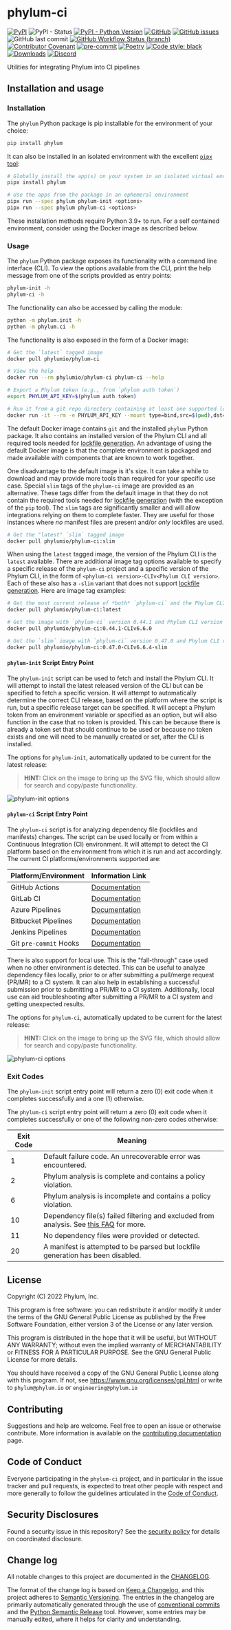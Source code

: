 # phylum-ci
[![PyPI](https://img.shields.io/pypi/v/phylum)](https://pypi.org/project/phylum/)
![PyPI - Status](https://img.shields.io/pypi/status/phylum)
[![PyPI - Python Version](https://img.shields.io/pypi/pyversions/phylum)](https://pypi.org/project/phylum/)
[![GitHub](https://img.shields.io/github/license/phylum-dev/phylum-ci)][license]
[![GitHub issues](https://img.shields.io/github/issues/phylum-dev/phylum-ci)][issues]
![GitHub last commit](https://img.shields.io/github/last-commit/phylum-dev/phylum-ci)
[![GitHub Workflow Status (branch)][workflow_shield]][workflow_test]
[![Contributor Covenant](https://img.shields.io/badge/Contributor%20Covenant-2.1-4baaaa.svg)][CoC]
[![pre-commit](https://img.shields.io/badge/pre--commit-enabled-brightgreen?logo=pre-commit)][pre-commit]
[![Poetry](https://img.shields.io/endpoint?url=https://python-poetry.org/badge/v0.json)][poetry]
[![Code style: black](https://img.shields.io/badge/code%20style-black-000000.svg)][black]
[![Downloads](https://static.pepy.tech/badge/phylum/month)][downloads]
[![Discord](https://img.shields.io/discord/1070071012353376387?logo=discord)][discord_invite]

Utilities for integrating Phylum into CI pipelines

[license]: https://github.com/phylum-dev/phylum-ci/blob/main/LICENSE
[issues]: https://github.com/phylum-dev/phylum-ci/issues
[workflow_shield]: https://img.shields.io/github/actions/workflow/status/phylum-dev/phylum-ci/test.yml?branch=main&label=tests&logo=GitHub
[workflow_test]: https://github.com/phylum-dev/phylum-ci/actions/workflows/test.yml
[CoC]: https://github.com/phylum-dev/phylum-ci/blob/main/CODE_OF_CONDUCT.md
[pre-commit]: https://github.com/pre-commit/pre-commit
[poetry]: https://python-poetry.org/
[black]: https://github.com/psf/black
[downloads]: https://pepy.tech/project/phylum
[discord_invite]: https://discord.gg/Fe6pr5eW6p

## Installation and usage

### Installation

The `phylum` Python package is pip installable for the environment of your choice:

```sh
pip install phylum
```

It can also be installed in an isolated environment with the excellent [`pipx` tool](https://pypa.github.io/pipx/):

```sh
# Globally install the app(s) on your system in an isolated virtual environment for the package
pipx install phylum

# Use the apps from the package in an ephemeral environment
pipx run --spec phylum phylum-init <options>
pipx run --spec phylum phylum-ci <options>
```

These installation methods require Python 3.9+ to run.
For a self contained environment, consider using the Docker image as described below.

### Usage

The `phylum` Python package exposes its functionality with a command line interface (CLI).
To view the options available from the CLI, print the help message from one of the scripts provided as entry points:

```sh
phylum-init -h
phylum-ci -h
```

The functionality can also be accessed by calling the module:

```sh
python -m phylum.init -h
python -m phylum.ci -h
```

The functionality is also exposed in the form of a Docker image:

```sh
# Get the `latest` tagged image
docker pull phylumio/phylum-ci

# View the help
docker run --rm phylumio/phylum-ci phylum-ci --help

# Export a Phylum token (e.g., from `phylum auth token`)
export PHYLUM_API_KEY=$(phylum auth token)

# Run it from a git repo directory containing at least one supported lockfile or manifest
docker run -it --rm -e PHYLUM_API_KEY --mount type=bind,src=$(pwd),dst=/phylum -w /phylum phylumio/phylum-ci
```

The default Docker image contains `git` and the installed `phylum` Python package.
It also contains an installed version of the Phylum CLI and all required tools needed for [lockfile generation].
An advantage of using the default Docker image is that the complete environment is packaged and made available with
components that are known to work together.

One disadvantage to the default image is it's size. It can take a while to download and may provide more tools than
required for your specific use case. Special `slim` tags of the `phylum-ci` image are provided as an alternative.
These tags differ from the default image in that they do not contain the required tools needed for [lockfile generation]
(with the exception of the `pip` tool). The `slim` tags are significantly smaller and will allow integrations relying
on them to complete faster. They are useful for those instances where *no* manifest files are present and/or *only*
lockfiles are used.

```sh
# Get the "latest" `slim` tagged image
docker pull phylumio/phylum-ci:slim
```

When using the `latest` tagged image, the version of the Phylum CLI is the `latest` available.
There are additional image tag options available to specify a specific release of the `phylum-ci` project and a specific
version of the Phylum CLI, in the form of `<phylum-ci version>-CLIv<Phylum CLI version>`.
Each of these also has a `-slim` variant that does not support [lockfile generation]. Here are image tag examples:

```sh
# Get the most current release of *both* `phylum-ci` and the Phylum CLI
docker pull phylumio/phylum-ci:latest

# Get the image with `phylum-ci` version 0.44.1 and Phylum CLI version 6.6.0
docker pull phylumio/phylum-ci:0.44.1-CLIv6.6.0

# Get the `slim` image with `phylum-ci` version 0.47.0 and Phylum CLI version 6.6.4
docker pull phylumio/phylum-ci:0.47.0-CLIv6.6.4-slim
```

[lockfile generation]: https://docs.phylum.io/cli/lockfile_generation

#### `phylum-init` Script Entry Point

The `phylum-init` script can be used to fetch and install the Phylum CLI.
It will attempt to install the latest released version of the CLI but can be specified to fetch a specific version.
It will attempt to automatically determine the correct CLI release, based on the platform where the script is run, but
a specific release target can be specified.
It will accept a Phylum token from an environment variable or specified as an option, but will also function in the case
that no token is provided. This can be because there is already a token set that should continue to be used or because
no token exists and one will need to be manually created or set, after the CLI is installed.

The options for `phylum-init`, automatically updated to be current for the latest release:

> **HINT:** Click on the image to bring up the SVG file, which should allow for search and copy/paste functionality.

![phylum-init options](https://raw.githubusercontent.com/phylum-dev/phylum-ci/main/docs/img/phylum-init_options.svg)

#### `phylum-ci` Script Entry Point

The `phylum-ci` script is for analyzing dependency file (lockfiles and manifests) changes.
The script can be used locally or from within a Continuous Integration (CI) environment.
It will attempt to detect the CI platform based on the environment from which it is run and act accordingly.
The current CI platforms/environments supported are:

|Platform/Environment|Information Link|
|--------------------|---------------------|
|GitHub Actions|[Documentation][github_docs]|
|GitLab CI|[Documentation][gitlab_docs]|
|Azure Pipelines|[Documentation][azure_docs]|
|Bitbucket Pipelines|[Documentation][bb_pipelines_docs]|
|Jenkins Pipelines|[Documentation][jenkins_docs]|
|Git `pre-commit` Hooks|[Documentation][precommit_docs]|

There is also support for local use. This is the "fall-through" case used when no other environment is detected.
This can be useful to analyze dependency files locally, prior to or after submitting a pull/merge request (PR/MR) to a
CI system. It can also help in establishing a successful submission prior to submitting a PR/MR to a CI system.
Additionally, local use can aid troubleshooting after submitting a PR/MR to a CI system and getting unexpected results.

The options for `phylum-ci`, automatically updated to be current for the latest release:

> **HINT:** Click on the image to bring up the SVG file, which should allow for search and copy/paste functionality.

![phylum-ci options](https://raw.githubusercontent.com/phylum-dev/phylum-ci/main/docs/img/phylum-ci_options.svg)

[github_docs]: https://docs.phylum.io/phylum-ci/github_actions
[gitlab_docs]: https://docs.phylum.io/phylum-ci/gitlab_ci
[azure_docs]: https://docs.phylum.io/phylum-ci/azure_pipelines
[bb_pipelines_docs]: https://docs.phylum.io/phylum-ci/bitbucket_pipelines
[jenkins_docs]: https://docs.phylum.io/phylum-ci/jenkins
[precommit_docs]: https://docs.phylum.io/phylum-ci/git_precommit

### Exit Codes

The `phylum-init` script entry point will return a zero (0) exit code when it completes successfully and a one (1)
otherwise.

The `phylum-ci` script entry point will return a zero (0) exit code when it completes successfully or one of the
following non-zero codes otherwise:

|Exit Code|Meaning|
|---------|-------|
|1|Default failure code. An unrecoverable error was encountered.|
|2|Phylum analysis is complete and contains a policy violation.|
|6|Phylum analysis is incomplete and contains a policy violation.|
|10|Dependency file(s) failed filtering and excluded from analysis. See [this FAQ][FAQ] for more.|
|11|No dependency files were provided or detected.|
|20|A manifest is attempted to be parsed but lockfile generation has been disabled.|

[FAQ]: https://github.com/marketplace/actions/phylum-analyze-pr#why-does-phylum-report-a-failing-status-check-if-it-shows-a-successful-analysis-comment

## License

Copyright (C) 2022  Phylum, Inc.

This program is free software: you can redistribute it and/or modify it under the terms of the GNU General Public
License as published by the Free Software Foundation, either version 3 of the License or any later version.

This program is distributed in the hope that it will be useful, but WITHOUT ANY WARRANTY; without even the implied
warranty of MERCHANTABILITY or FITNESS FOR A PARTICULAR PURPOSE. See the GNU General Public License for more details.

You should have received a copy of the GNU General Public License along with this program.
If not, see <https://www.gnu.org/licenses/gpl.html> or write to `phylum@phylum.io` or `engineering@phylum.io`

## Contributing

Suggestions and help are welcome. Feel free to open an issue or otherwise contribute.
More information is available on the [contributing documentation][contributing] page.

[contributing]: https://github.com/phylum-dev/phylum-ci/blob/main/CONTRIBUTING.md

## Code of Conduct

Everyone participating in the `phylum-ci` project, and in particular in the issue tracker and pull requests, is
expected to treat other people with respect and more generally to follow the guidelines articulated in the
[Code of Conduct][CoC].

## Security Disclosures

Found a security issue in this repository? See the [security policy][security]
for details on coordinated disclosure.

[security]: https://github.com/phylum-dev/phylum-ci/blob/main/docs/security.md

## Change log

All notable changes to this project are documented in the [CHANGELOG][changelog].

The format of the change log is based on [Keep a Changelog](https://keepachangelog.com/en/1.0.0/),
and this project adheres to [Semantic Versioning](https://semver.org/spec/v2.0.0.html).
The entries in the changelog are primarily automatically generated through the use of
[conventional commits](https://www.conventionalcommits.org) and the
[Python Semantic Release](https://python-semantic-release.readthedocs.io/en/latest/index.html) tool.
However, some entries may be manually edited, where it helps for clarity and understanding.

[changelog]: https://github.com/phylum-dev/phylum-ci/blob/main/CHANGELOG.md
